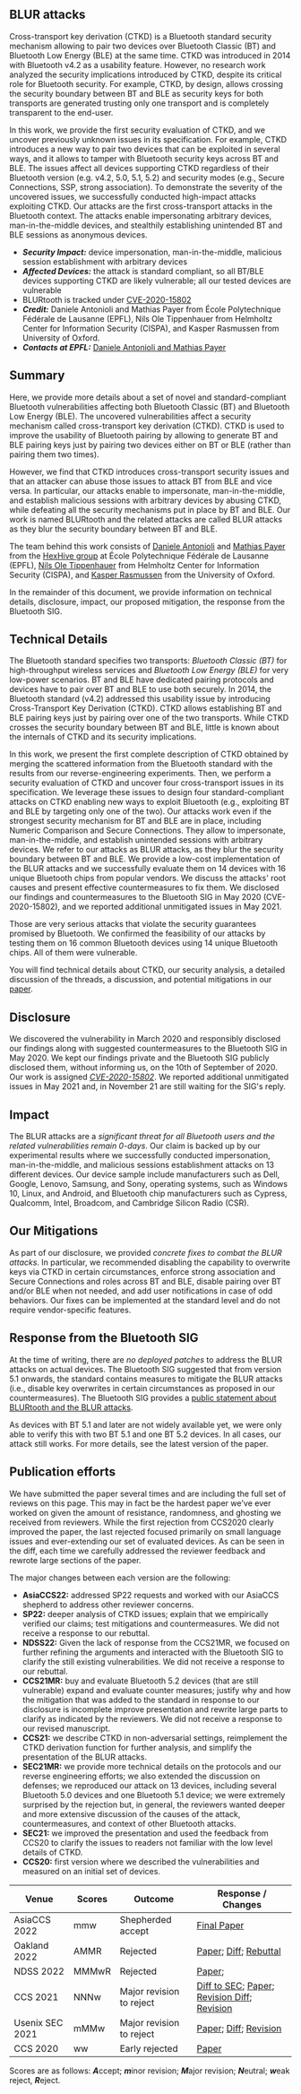 ## BLUR attacks

Cross-transport key derivation (CTKD) is a Bluetooth standard security
mechanism allowing to pair two devices over Bluetooth Classic (BT) and
Bluetooth Low Energy (BLE) at the same time. CTKD was introduced in 2014 with
Bluetooth v4.2 as a usability feature. However, no research work analyzed the
security implications introduced by CTKD, despite its critical role for
Bluetooth security. For example, CTKD, by design, allows crossing the security
boundary between BT and BLE as security keys for both transports are generated
trusting only one transport and is completely transparent to the end-user.

In this work, we provide the first security evaluation of CTKD, and we
uncover previously unknown issues in its specification. For example, CTKD 
introduces a new way to pair two devices that can be exploited in several ways,
and it allows to tamper with Bluetooth security keys across BT and BLE. The
issues affect all devices supporting CTKD regardless of their Bluetooth version
(e.g. v4.2, 5.0, 5.1, 5.2) and security modes (e.g., Secure Connections, SSP,
strong association). To demonstrate the severity of the uncovered issues, we
successfully conducted high-impact attacks exploiting CTKD. Our attacks are the
first cross-transport attacks in the Bluetooth context. The attacks enable
impersonating arbitrary devices,  man-in-the-middle devices, and stealthily
establishing unintended BT and BLE sessions as anonymous devices.

* ***Security Impact:*** device impersonation, man-in-the-middle, malicious
  session establishment with arbitrary devices
* ***Affected Devices:*** the attack is standard compliant, so all BT/BLE
  devices supporting CTKD are likely vulnerable; all our tested devices are
  vulnerable
* BLURtooth is tracked under [CVE-2020-15802](https://kb.cert.org/vuls/id/589825)
* ***Credit:*** Daniele Antonioli and Mathias Payer
  from École Polytechnique Fédérale de Lausanne (EPFL),
  Nils Ole Tippenhauer from Helmholtz Center for Information Security (CISPA),
  and Kasper Rasmussen from University of Oxford.
* ***Contacts at EPFL:***
  [Daniele Antonioli and Mathias Payer](mailto:antonioli.daniele@gmail.com,mathias.payer@nebelwelt.net)


## Summary

Here, we provide more details about a set of novel and standard-compliant
Bluetooth vulnerabilities affecting both Bluetooth Classic (BT) and Bluetooth
Low Energy (BLE).  The uncovered vulnerabilities affect a security mechanism
called cross-transport key derivation (CTKD). CTKD is used to improve the
usability of Bluetooth pairing by allowing to generate BT and BLE pairing keys
just by pairing two devices either on BT or BLE (rather than pairing them two
times).

However, we find that CTKD introduces cross-transport security issues and that
an attacker can abuse those issues to attack BT from BLE and vice versa.  In
particular, our attacks enable to impersonate, man-in-the-middle, and establish
malicious sessions with arbitrary devices by abusing CTKD, while defeating all
the security mechanisms put in place by BT and BLE.  Our work is named BLURtooth
and the related attacks are called BLUR attacks as they blur the security
boundary between BT and BLE.

The team behind this work consists of
[Daniele Antonioli](https://francozappa.github.io/)
and
[Mathias Payer](https://nebelwelt.net/)
from the [HexHive group](https://hexhive.epfl.ch) at
École Polytechnique Fédérale de Lausanne (EPFL),
[Nils Ole Tippenhauer](https://tippenhauer.de/)
from Helmholtz Center for Information Security (CISPA), and
[Kasper Rasmussen](https://www.cs.ox.ac.uk/people/kasper.rasmussen/)
from the University of Oxford.

In the remainder of this document, we provide information on
technical details, disclosure, impact, our proposed mitigation, the response
from the Bluetooth SIG.


## Technical Details

The Bluetooth standard specifies two transports: *Bluetooth Classic (BT)* for
high-throughput wireless services and *Bluetooth Low Energy (BLE)* for very
low-power scenarios. BT and BLE have dedicated pairing protocols and devices
have to pair over BT and BLE to use both securely. In 2014, the Bluetooth
standard (v4.2) addressed this usability issue by introducing Cross-Transport
Key Derivation (CTKD). CTKD allows establishing BT and BLE pairing keys just by
pairing over one of the two transports. While CTKD crosses the security boundary
between BT and BLE, little is known about the internals of CTKD and its security
implications.

In this work, we present the first complete description of CTKD obtained by
merging the scattered information from the Bluetooth standard with the results
from our reverse-engineering experiments. Then, we perform a security evaluation
of CTKD and uncover four cross-transport issues in its specification. We
leverage these issues to design four standard-compliant attacks on CTKD enabling
new ways to exploit Bluetooth (e.g., exploiting BT and BLE by targeting only one
of the two). Our attacks work even if the strongest security mechanism for BT
and BLE are in place, including Numeric Comparison and Secure Connections. They
allow to impersonate, man-in-the-middle, and establish unintended sessions with
arbitrary devices. We refer to our attacks as BLUR attacks, as they blur the
security boundary between BT and BLE. We provide a low-cost implementation of
the BLUR attacks and we successfully evaluate them on 14 devices with 16 unique
Bluetooth chips from popular vendors. We discuss the attacks' root causes and
present effective countermeasures to fix them. We disclosed our findings and
countermeasures to the Bluetooth SIG in May 2020 (CVE-2020-15802), and we
reported additional unmitigated issues in May 2021. 

Those are very serious attacks that violate the security guarantees promised by
Bluetooth.  We confirmed the feasibility of our attacks by testing them on 16
common Bluetooth devices using 14 unique Bluetooth chips. All of them were
vulnerable.

You will find technical details about CTKD, our security analysis, a detailed
discussion of the threads, a discussion, and potential mitigations in our
[paper](./22asiaccs.pdf).


## Disclosure

We discovered the vulnerability in March 2020 and responsibly disclosed our
findings along with suggested countermeasures to the Bluetooth SIG in May 2020.
We kept our findings private and the Bluetooth SIG publicly disclosed them,
without informing us, on the 10th of September of 2020.  Our work is assigned
*[CVE-2020-15802](https://kb.cert.org/vuls/id/589825)*. We reported additional
unmitigated issues in May 2021 and, in November 21 are still waiting for the
SIG's reply.


## Impact

The BLUR attacks are a *significant threat for all Bluetooth users and
the related vulnerabilities remain 0-days*. Our claim
is backed up by our experimental results where we successfully conducted
impersonation, man-in-the-middle, and malicious sessions establishment attacks
on 13 different devices. Our device sample include manufacturers such as
Dell, Google, Lenovo, Samsung, and Sony, operating systems, such as Windows
10, Linux, and Android, and Bluetooth chip manufacturers such as Cypress,
Qualcomm, Intel, Broadcom, and Cambridge Silicon Radio (CSR).


## Our Mitigations

As part of our disclosure, we provided *concrete fixes to combat the BLUR
attacks*. In particular, we recommended disabling the capability to overwrite
keys via CTKD in certain circumstances, enforce strong association and Secure
Connections and roles across BT and BLE, disable pairing over BT and/or BLE when
not needed, and add user notifications in case of odd behaviors. Our fixes can
be implemented at the standard level and do not require vendor-specific
features.


## Response from the Bluetooth SIG

At the time of writing, there are *no deployed patches* to address the BLUR
attacks on actual devices.  The Bluetooth SIG suggested that from version 5.1
onwards, the standard contains measures to mitigate the BLUR attacks (i.e.,
disable key overwrites in certain circumstances as proposed in our countermeasures).
The Bluetooth SIG provides a [public statement about BLURtooth and the BLUR
attacks](https://www.bluetooth.com/learn-about-bluetooth/bluetooth-technology/bluetooth-security/blurtooth/).

As devices with BT 5.1 and later are not widely available yet, we were
only able to verify this with two BT 5.1 and one BT 5.2 devices. In all
cases, our attack still works. For more details, see the latest version
of the paper.


## Publication efforts

We have submitted the paper several times and are including the full set of
reviews on this page. This may in fact be the hardest paper we've ever worked
on given the amount of resistance, randomness, and ghosting we received from
reviewers. While the first rejection from CCS2020 clearly improved the paper,
the last rejected focused primarily on small language issues and ever-extending
our set of evaluated devices. As can be seen in the diff, each time we
carefully addressed the reviewer feedback and rewrote large sections of the
paper.

The major changes between each version are the following:

* **AsiaCCS22:** addressed SP22 requests and worked with our AsiaCCS shepherd
  to address other reviewer concerns.
* **SP22:** deeper analysis of CTKD issues; explain that we empirically verified
  our claims; test mitigations and countermeasures. We did not receive a
  response to our rebuttal.
* **NDSS22:** Given the lack of response from the CCS21MR, we focused on further
  refining the arguments and interacted with the Bluetooth SIG to clarify the
  still existing vulnerabilities. We did not receive a response to our rebuttal.
* **CCS21MR:** buy and evaluate Bluetooth 5.2 devices (that are still
  vulnerable) expand and evaluate counter measures; justify why and how the
  mitigation that was added to the standard in response to our disclosure is
  incomplete improve presentation and rewrite large parts to clarify as
  indicated by the reviewers. We did not receive a response to our revised
  manuscript.
* **CCS21:** we describe CTKD in non-adversarial settings, reimplement the CTKD
  derivation function for further analysis, and simplify the presentation of
  the BLUR attacks.
* **SEC21MR:** we provide more technical details on the protocols and our
  reverse engineering efforts; we also extended the discussion on defenses; we
  reproduced our attack on 13 devices, including several Bluetooth 5.0 devices
  and one Bluetooth 5.1 device; we were extremely surprised by the rejection
  but, in general, the reviewers wanted deeper and more extensive discussion
  of the causes of the attack, countermeasures, and context of other Bluetooth
  attacks.
* **SEC21:** we improved the presentation and used the feedback from CCS20 to
  clarify the issues to readers not familiar with the low level details of CTKD.
* **CCS20:** first version where we described the vulnerabilities and measured
  on an initial set of devices.

| Venue           | Scores | Outcome                  | Response / Changes    |
|-----------------|--------|--------------------------|-----------------------|
| AsiaCCS 2022    | mmw    | Shepherded accept        | [Final Paper](./22asiaccs.pdf) |
| Oakland 2022    | AMMR   | Rejected                 | [Paper](./22sp.pdf); [Diff](./22sp-diff.pdf); [Rebuttal](./22sp-rebuttal.md) |
| NDSS 2022       | MMMwR  | Rejected                 | [Paper](./22ndss.pdf);  |
| CCS 2021        | NNNw   | Major revision to reject | [Diff to SEC](./21ccs-diff.pdf); [Paper](./21ccs.pdf); [Revision Diff](./21ccs-diff2.pdf); [Revision](./21ccs2.pdf) |
| Usenix SEC 2021 | mMMw   | Major revision to reject | [Paper](./21sec.pdf); [Diff](./21sec-diff.pdf); [Revision](./21sec2.pdf) |
| CCS 2020        | ww     | Early rejected           | [Paper](./20ccs.pdf) |

Scores are as follows: ***A***ccept; ***m***inor revision;
***M***ajor revision; ***N***eutral; ***w***eak reject, ***R***eject.
